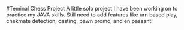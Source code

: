#Teminal Chess Project
A little solo project I have been working on to practice my JAVA skills.
Still need to add features like urn based play, chekmate detection, casting, pawn promo, and en passant!
